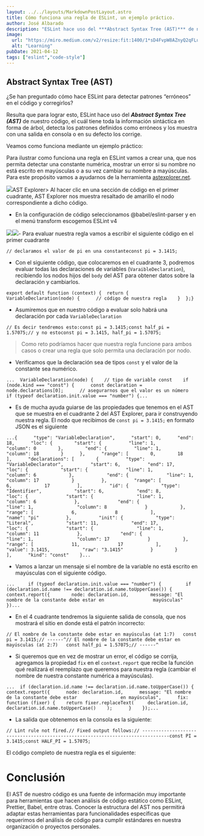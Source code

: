 ```yaml
---
layout: ../../layouts/MarkdownPostLayout.astro
title: Cómo funciona una regla de ESLint, un ejemplo práctico.
author: José Albarado
description: "ESLint hace uso del ***Abstract Syntax Tree (AST)*** de nuestro código, el cuál tiene toda la información sintáctica en forma de árbol, detecta los patrones definidos como erróneos y los muestra con una salida en consola o en su defecto los corrige."
image: 
  url: "https://miro.medium.com/v2/resize:fit:1400/1*sD4FvpW8AZnyQ2qFLuIZzg.jpeg"
  alt: "Learning"
pubDate: 2021-04-12
tags: ["eslint","code-style"]
---
```


## Abstract Syntax Tree (AST)

¿Se han preguntado cómo hace ESLint para detectar patrones “erróneos” en el código y corregirlos?

Resulta que para lograr esto, ESLint hace uso del ***Abstract Syntax Tree (AST)*** de nuestro código, el cuál tiene toda la información sintáctica en forma de árbol, detecta los patrones definidos como erróneos y los muestra con una salida en consola o en su defecto los corrige.

Veamos como funciona mediante un ejemplo práctico:

Para ilustrar como funciona una regla en ESLint vamos a crear una, que nos permita detectar una constante numérica, mostrar un error si su nombre no está escrito en mayúsculas o a su vez cambiar su nombre a mayúsculas. Para este propósito vamos a ayudarnos de la herramienta [astexplorer.net](http://astexplorer.net).

![](https://miro.medium.com/v2/resize:fit:1400/1*auuQlUs6DrpdDtJVXjNq3A.png)AST Explorer> Al hacer clic en una sección de código en el primer cuadrante, AST Explorer nos muestra resaltado de amarillo el nodo correspondiente a dicho código.

- En la configuración de código seleccionamos @babel/eslint-parser y en el menú transform escogemos ESLint v4

![](https://miro.medium.com/v2/resize:fit:1400/1*grMflkDGKOegnRQ7vuNeuQ.png)![](https://miro.medium.com/v2/resize:fit:1400/1*Sybn6zpVuC8VNHJOlX9OqQ.png)- Para evaluar nuestra regla vamos a escribir el siguiente código en el primer cuadrante

```
// declaramos el valor de pi en una constanteconst pi = 3.1415;
```

- Con el siguiente código, que colocaremos en el cuadrante 3, podremos evaluar todas las declaraciones de variables (`VaraibleDeclaration`), recibiendo los nodos hijos del `body` del AST para obtener datos sobre la declaración y cambiarlos.

```
export default function (context) {  return {    VariableDeclaration(node) {      // código de nuestra regla    }  };}
```

- Asumiremos que en nuestro código a evaluar solo habrá una declaración por cada `VariableDeclaration`

```
// Es decir tendremos esto:const pi = 3.1415;const half_pi = 1.57075;// y no estoconst pi = 3.1415, half_pi = 1.57075;
```

> Como reto podríamos hacer que nuestra regla funcione para ambos casos o crear una regla que solo permita una declaración por nodo.

- Verificamos que la declaración sea de tipos `const` y el valor de la constante sea numérico.

```
...  VariableDeclaration(node) {    // tipo de variable const    if (node.kind === "const") {      const declaration = node.declarations[0];      // asegurarnos que el valor es un número      if (typeof declaration.init.value === "number") {...
```

- Es de mucha ayuda guiarse de las propiedades que tenemos en el AST que se muestra en el cuadrante 2 del AST Explorer, para ir construyendo nuestra regla. El nodo que recibimos de `const pi = 3.1415;` en formato JSON es el siguiente

```
...{      "type": "VariableDeclaration",      "start": 0,      "end": 18,      "loc": {        "start": {          "line": 1,          "column": 0        },        "end": {          "line": 1,          "column": 18        }      },      "range": [        0,        18      ],      "declarations": [        {          "type": "VariableDeclarator",          "start": 6,          "end": 17,          "loc": {            "start": {              "line": 1,              "column": 6            },            "end": {              "line": 1,              "column": 17            }          },          "range": [            6,            17          ],          "id": {            "type": "Identifier",            "start": 6,            "end": 8,            "loc": {              "start": {                "line": 1,                "column": 6              },              "end": {                "line": 1,                "column": 8              }            },            "range": [              6,              8            ],            "name": "pi"          },          "init": {            "type": "Literal",            "start": 11,            "end": 17,            "loc": {              "start": {                "line": 1,                "column": 11              },              "end": {                "line": 1,                "column": 17              }            },            "range": [              11,              17            ],            "value": 3.1415,            "raw": "3.1415"          }        }      ],      "kind": "const"    }...
```

- Vamos a lanzar un mensaje si el nombre de la variable no está escrito en mayúsculas con el siguiente código.

```
...     if (typeof declaration.init.value === "number") {         if (declaration.id.name !== declaration.id.name.toUpperCase()) {      context.report({        node: declaration.id,        message: "El nombre de la constante debe estar en                  mayúsculas"      })...
```

- En el 4 cuadrante tendremos la siguiente salida de consola, que nos mostrará el sitio en donde está el patrón incorrecto:

```
// El nombre de la constante debe estar en mayúsculas (at 1:7)   const pi = 3.1415;// ------^// El nombre de la constante debe estar en mayúsculas (at 2:7)   const half_pi = 1.57075;// ------^
```

- Si queremos que en vez de mostrar un error, el código se corrija, agregamos la propiedad `fix` en el `context.report` que recibe la función qué realizará el reemplazo que queremos para nuestra regla (cambiar el nombre de nuestra constante numérica a mayúsculas).

```
...  if (declaration.id.name !== declaration.id.name.toUpperCase()) {    context.report({      node: declaration.id,      message: "El nombre de la constante debe estar                en mayúsculas",      fix: function (fixer) {	return fixer.replaceText(	  declaration.id,          declaration.id.name.toUpperCase()	);      }    });...
```

- La salida que obtenemos en la consola es la siguiente:

```
// Lint rule not fired.// Fixed output follows:// --------------------------------------------------------------------------------const PI = 3.1415;const HALF_PI = 1.57075;
```

El código completo de nuestra regla es el siguiente:

Conclusión
==========

El AST de nuestro código es una fuente de información muy importante para herramientas que hacen análisis de código estático como ESLint, Prettier, Babel, entre otras. Conocer la estructura del AST nos permitirá adaptar estas herramientas para funcionalidades específicas que requerimos del análisis de código para cumplir estándares en nuestra organización o proyectos personales.

